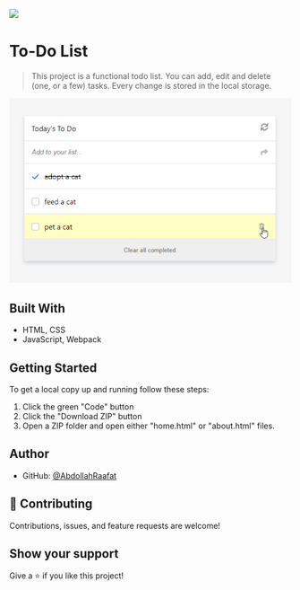 ![](https://img.shields.io/badge/Microverse-blueviolet)

# To-Do List

> This project is a functional todo list. You can add, edit and delete (one, or a few) tasks. Every change is stored in the local storage.

<img src="/img/app-screenshot.png">


## Built With

- HTML, CSS 
- JavaScript, Webpack

## Getting Started

To get a local copy up and running follow these steps:

1. Click the green "Code" button
2. Click the "Download ZIP" button
3. Open a ZIP folder and open either "home.html" or "about.html" files.


## Author

- GitHub: [@AbdollahRaafat](https://github.com/abdollahraafat)

## 🤝 Contributing

Contributions, issues, and feature requests are welcome!

## Show your support

Give a ⭐️ if you like this project!
